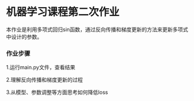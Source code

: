 # 机器学习课程第二次作业
本作业是利用多项式回归sin函数，通过反向传播和梯度更新的方法来更新多项式中设计的参数。

### 作业步骤
1.运行main.py文件，查看结果

2.理解反向传播和梯度更新的过程

3.从模型、参数调整等方面思考如何降低loss
